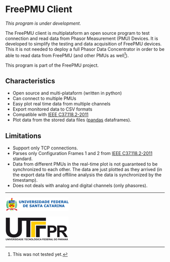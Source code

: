 # FreePMU Client

*This program is under development.*

The FreePMU client is multiplataform an open source program to test connection and read data from Phasor Measurement (PMU) Devices. It is developed to simplify the testing and data acquisition of FreePMU devices. This it is not needed to deploy a full Phasor Data Concentrator in order to be able to read data from FreePMU (and other PMUs as well[^1]).

This program is part of the FreePMU project.

## Characteristics

* Open source and multi-plataform (written in python)
* Can connect to multiple PMUs
* Easy plot real time data from multiple channels
* Export monitored data to CSV formats
* Compatible with [IEEE C37.118.2-2011](https://ieeexplore.ieee.org/document/6111222)
* Plot data from the stored data files ([pandas](https://pandas.pydata.org/) dataframes).

## Limitations

* Support only TCP connections.
* Parses only Configuration Frames 1 and 2 from  [IEEE C37.118.2-2011](https://ieeexplore.ieee.org/document/6111222) standard.
* Data from different PMUs in the real-time plot  is not guaranteed to be synchronized to each other. The data are just plotted as they arrived (in the export data file and offiline analysis the data is synchronized by the timestamp).
* Does not deals with analog and digital channels (only phasores).


- - -


![Federal University of Santa Catarina](./images/ufsc_logo.png?raw=true)

![Technological University of Parana](./images/utfpr_logo.png?raw=true)

[^1]: This was not tested yet.